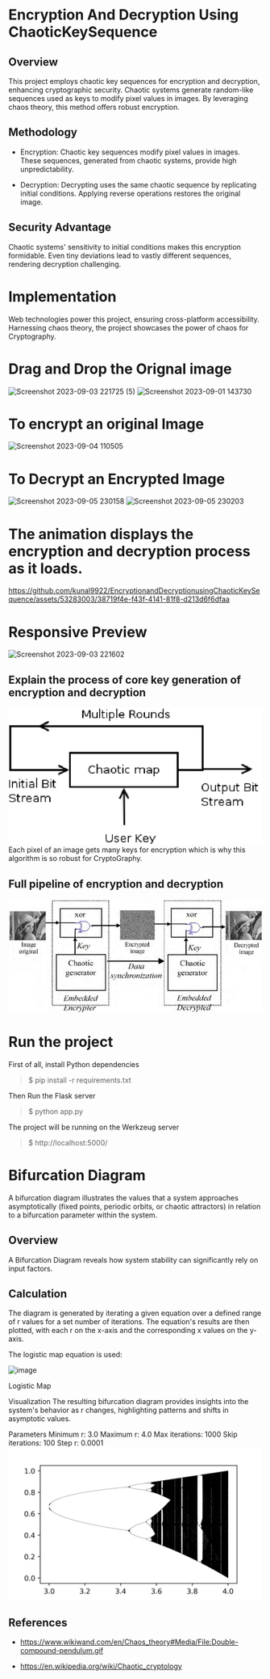 # Encryption And Decryption Using ChaoticKeySequence
## Overview
This project employs chaotic key sequences for encryption and decryption, enhancing cryptographic security. Chaotic systems generate random-like sequences used as keys to modify pixel values in images. By leveraging chaos theory, this method offers robust encryption.

## Methodology
* Encryption: Chaotic key sequences modify pixel values in images. These sequences, generated from chaotic systems, provide high unpredictability.

* Decryption: Decrypting uses the same chaotic sequence by replicating initial conditions. Applying reverse operations restores the original image.

## Security Advantage
Chaotic systems' sensitivity to initial conditions makes this encryption formidable. Even tiny deviations lead to vastly different sequences, rendering decryption challenging.

# Implementation
Web technologies power this project, ensuring cross-platform accessibility. Harnessing chaos theory, the project showcases the power of chaos for Cryptography.
# Drag and Drop the Orignal image
![Screenshot 2023-09-03 221725 (5)](https://github.com/kunal9922/EncryptionandDecryptionusingChaoticKeySequence/assets/53283003/0ce6a445-37bd-455e-8e02-58534eb5ff31) ![Screenshot 2023-09-01 143730](https://github.com/kunal9922/EncryptionandDecryptionusingChaoticKeySequence/assets/53283003/3c5f58d6-4d35-47f6-87b6-f90f27533a94)

# To encrypt an original Image
![Screenshot 2023-09-04 110505](https://github.com/kunal9922/EncryptionandDecryptionusingChaoticKeySequence/assets/53283003/d3abfbf8-a3d3-4619-a257-a4758773c04b)

# To Decrypt an Encrypted Image
![Screenshot 2023-09-05 230158](https://github.com/kunal9922/EncryptionandDecryptionusingChaoticKeySequence/assets/53283003/af25f356-3d2f-4597-a7e4-cfd4f33415a0)
![Screenshot 2023-09-05 230203](https://github.com/kunal9922/EncryptionandDecryptionusingChaoticKeySequence/assets/53283003/74061fb5-1f3e-49dc-a576-7b444b96df2a)

# The animation displays the encryption and decryption process as it loads.
https://github.com/kunal9922/EncryptionandDecryptionusingChaoticKeySequence/assets/53283003/38719f4e-f43f-4141-81f8-d213d6f6dfaa
# Responsive Preview
![Screenshot 2023-09-03 221602](https://github.com/kunal9922/EncryptionandDecryptionusingChaoticKeySequence/assets/53283003/7bc78734-85b4-4950-9615-16d386dbd641)

## Explain the process of core key generation of encryption and decryption
![](dataSet/A-Chaotic-encryption-Scheme.png)
Each pixel of an image gets many keys for encryption which is why this algorithm is so robust for CryptoGraphy.

## Full pipeline of encryption and decryption
![](dataSet/Example-of-an-embedded-encryption-scheme-real-time-image-encryption-based-a-chaotic-key.png)

# Run the project 
First of all, install Python dependencies 
> $ pip install -r requirements.txt

Then Run the Flask server 
> $ python app.py

The project will be running on the Werkzeug server 
> $ http://localhost:5000/

# Bifurcation Diagram
A bifurcation diagram illustrates the values that a system approaches asymptotically (fixed points, periodic orbits, or chaotic attractors) in relation to a bifurcation parameter within the system.

## Overview
A Bifurcation Diagram reveals how system stability can significantly rely on input factors.

## Calculation
The diagram is generated by iterating a given equation over a defined range of r values for a set number of iterations. The equation's results are then plotted, with each r on the x-axis and the corresponding x values on the y-axis.

The logistic map equation is used:

![image](https://github.com/kunal9922/EncryptionandDecryptionusingChaoticKeySequence/assets/53283003/4874442b-f78c-4e55-8e2b-b4c24db7ef23)

Logistic Map

Visualization
The resulting bifurcation diagram provides insights into the system's behavior as r changes, highlighting patterns and shifts in asymptotic values.

Parameters
Minimum r: 3.0
Maximum r: 4.0
Max iterations: 1000
Skip iterations: 100
Step r: 0.0001
![](./dataSet/bifucationPlot.png)

## References 
- https://www.wikiwand.com/en/Chaos_theory#Media/File:Double-compound-pendulum.gif

- https://en.wikipedia.org/wiki/Chaotic_cryptology
